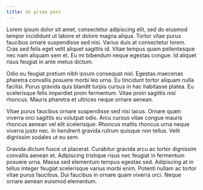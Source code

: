 ```yaml
---
title: Un primo post
---
```


Lorem ipsum dolor sit amet, consectetur adipiscing elit, sed do eiusmod tempor incididunt ut labore et dolore magna aliqua. Tortor vitae purus faucibus ornare suspendisse sed nisi. Varius duis at consectetur lorem. Cras sed felis eget velit aliquet sagittis id. Vitae tempus quam pellentesque nec nam aliquam sem et. Eu mi bibendum neque egestas congue. Id aliquet risus feugiat in ante metus dictum. 

Odio eu feugiat pretium nibh ipsum consequat nisl. Egestas maecenas pharetra convallis posuere morbi leo urna. Eu tincidunt tortor aliquam nulla facilisi. Purus gravida quis blandit turpis cursus in hac habitasse platea. Eu scelerisque felis imperdiet proin fermentum. Vitae proin sagittis nisl rhoncus. Mauris pharetra et ultrices neque ornare aenean.

Vitae purus faucibus ornare suspendisse sed nisi lacus. Ornare quam viverra orci sagittis eu volutpat odio. Arcu cursus vitae congue mauris rhoncus aenean vel elit scelerisque. Rhoncus mattis rhoncus urna neque viverra justo nec. In hendrerit gravida rutrum quisque non tellus. Velit dignissim sodales ut eu sem. 

Gravida dictum fusce ut placerat. Curabitur gravida arcu ac tortor dignissim convallis aenean et. Adipiscing tristique risus nec feugiat in fermentum posuere urna. Massa sed elementum tempus egestas sed. Adipiscing at in tellus integer feugiat scelerisque varius morbi enim. Potenti nullam ac tortor vitae purus faucibus. Dui faucibus in ornare quam viverra orci. Neque ornare aenean euismod elementum.
